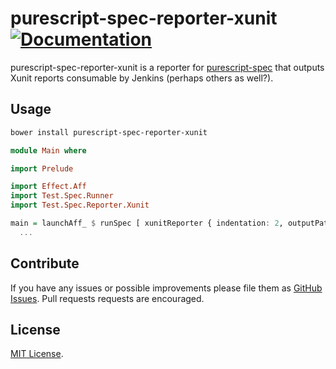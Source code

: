 # purescript-spec-reporter-xunit [![Documentation](https://pursuit.purescript.org/packages/purescript-spec-reporter-xunit/badge)](https://pursuit.purescript.org/packages/purescript-spec-reporter-xunit)

purescript-spec-reporter-xunit is a reporter for
[purescript-spec](https://github.com/purescript-spec/purescript-spec) that outputs
Xunit reports consumable by Jenkins (perhaps others as well?).

## Usage

```bash
bower install purescript-spec-reporter-xunit
```

```purescript
module Main where

import Prelude

import Effect.Aff
import Test.Spec.Runner
import Test.Spec.Reporter.Xunit

main = launchAff_ $ runSpec [ xunitReporter { indentation: 2, outputPath: "output/test.xml" } ] do
  ...
```

## Contribute

If you have any issues or possible improvements please file them as
[GitHub Issues](https://github.com/purescript-spec/purescript-spec-reporter-xunit/issues).
Pull requests requests are encouraged.

## License

[MIT License](LICENSE.md).
